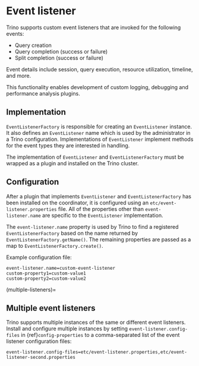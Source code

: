 # Event listener

Trino supports custom event listeners that are invoked for the following
events:

- Query creation
- Query completion (success or failure)
- Split completion (success or failure)

Event details include session, query execution, resource utilization, timeline,
and more.

This functionality enables development of custom logging, debugging and
performance analysis plugins.

## Implementation

`EventListenerFactory` is responsible for creating an
`EventListener` instance. It also defines an `EventListener`
name which is used by the administrator in a Trino configuration.
Implementations of `EventListener` implement methods for the event types
they are interested in handling.

The implementation of `EventListener` and `EventListenerFactory`
must be wrapped as a plugin and installed on the Trino cluster.

## Configuration

After a plugin that implements `EventListener` and
`EventListenerFactory` has been installed on the coordinator, it is
configured using an `etc/event-listener.properties` file. All of the
properties other than `event-listener.name` are specific to the
`EventListener` implementation.

The `event-listener.name` property is used by Trino to find a registered
`EventListenerFactory` based on the name returned by
`EventListenerFactory.getName()`. The remaining properties are passed
as a map to `EventListenerFactory.create()`.

Example configuration file:

```text
event-listener.name=custom-event-listener
custom-property1=custom-value1
custom-property2=custom-value2
```

(multiple-listeners)=

## Multiple event listeners

Trino supports multiple instances of the same or different event listeners.
Install and configure multiple instances by setting
`event-listener.config-files` in {ref}`config-properties` to a comma-separated
list of the event listener configuration files:

```text
event-listener.config-files=etc/event-listener.properties,etc/event-listener-second.properties
```
